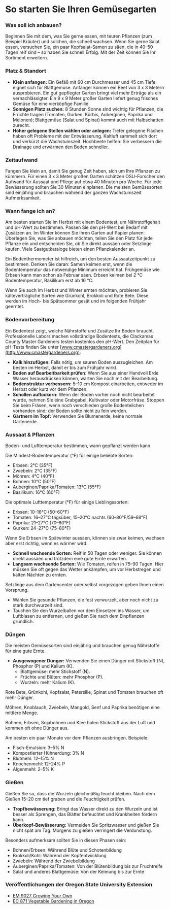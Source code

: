 # So starten Sie Ihren Gemüsegarten

### Was soll ich anbauen?

Beginnen Sie mit dem, was Sie gerne essen, mit teuren Pflanzen (zum Beispiel Kräuter) und solchen, die schnell wachsen. Wenn Sie gerne Salat essen, versuchen Sie, ein paar Kopfsalat-Samen zu säen, die in 40–50 Tagen reif sind – so haben Sie schnell Erfolg. Mit der Zeit können Sie Ihr Sortiment erweitern.

### Platz & Standort

- **Klein anfangen:** Ein Gefäß mit 60 cm Durchmesser und 45 cm Tiefe eignet sich für Blattgemüse. Anfänger können ein Beet von 3 x 3 Metern ausprobieren. Ein gut gepflegter Garten bringt viel mehr Erträge als ein vernachlässigter. Ein 9 x 9 Meter großer Garten liefert genug frisches Gemüse für eine vierköpfige Familie.
- **Sonnigen Platz suchen:** 8 Stunden Sonne sind wichtig für Pflanzen, die Früchte tragen (Tomaten, Gurken, Kürbis, Auberginen, Paprika und Melonen); Blattgemüse (Salat und Spinat) kommt auch mit Halbschatten zurecht.
- **Höher gelegene Stellen wählen oder anlegen:** Tiefer gelegene Flächen haben oft Probleme mit der Entwässerung. Kaltluft sammelt sich dort und verkürzt die Wachstumszeit. Hochbeete helfen: Sie verbessern die Drainage und erwärmen den Boden schneller.

### Zeitaufwand

Fangen Sie klein an, damit Sie genug Zeit haben, sich um Ihre Pflanzen zu kümmern. Für einen 3 x 3 Meter großen Garten schätzen OSU-Forscher den Aufwand für Aussaat und Pflege auf etwa 40 Minuten pro Woche. Für jede Bewässerung sollten Sie 30 Minuten einplanen. Die meisten Gemüsesorten sind einjährig und brauchen während der ganzen Wachstumszeit Aufmerksamkeit.

### Wann fange ich an?

Am besten starten Sie im Herbst mit einem Bodentest, um Nährstoffgehalt und pH-Wert zu bestimmen. Passen Sie den pH-Wert bei Bedarf mit Zusätzen an. Im Winter können Sie Ihren Garten auf Papier planen: Überlegen Sie, was Sie anbauen möchten, teilen Sie den Platz für jede Pflanze ein und entscheiden Sie, ob Sie direkt aussäen oder Setzlinge kaufen. Viele Saatgutkataloge bieten einen Pflanzkalender an.

Ein Bodenthermometer ist hilfreich, um den besten Aussaatzeitpunkt zu bestimmen. Denken Sie daran: Samen keimen erst, wenn die Bodentemperatur das notwendige Minimum erreicht hat. Frühgemüse wie Erbsen kann man schon ab Februar säen. Erbsen keimen bei 2 °C Bodentemperatur, Basilikum erst ab 16 °C.

Wenn Sie auch im Herbst und Winter ernten möchten, probieren Sie kälteverträgliche Sorten wie Grünkohl, Brokkoli und Rote Bete. Diese werden im Hoch- bis Spätsommer gesät und im folgenden Frühjahr geerntet.

### Bodenvorbereitung

Ein Bodentest zeigt, welche Nährstoffe und Zusätze Ihr Boden braucht. Professionelle Labors machen vollständige Bodentests, die Clackamas County Master Gardeners testen kostenlos den pH-Wert. Den Zeitplan für pH-Tests finden Sie unter [www.cmastergardeners.org](http://www.cmastergardeners.org).

- **Kalk hinzufügen:** Falls nötig, um sauren Boden auszugleichen. Am besten im Herbst, damit er bis zum Frühjahr wirkt.
- **Boden auf Bearbeitbarkeit prüfen:** Wenn Sie aus einer Handvoll Erde Wasser herausdrücken können, warten Sie noch mit der Bearbeitung.
- **Bodenstruktur verbessern:** 5–10 cm Kompost einarbeiten, entweder im Herbst oder kurz vor dem Pflanzen.
- **Schollen auflockern:** Wenn der Boden vorher noch nicht bearbeitet wurde, nehmen Sie eine Grabgabel, Kultivator oder Motorfräse. Stoppen Sie beim Fräsen, wenn noch verschieden große Bodenteilchen vorhanden sind; der Boden sollte nicht zu fein werden.
- **Gärtnern im Topf:** Verwenden Sie Blumenerde, keine normale Gartenerde.

### Aussaat & Pflanzen

Boden- und Lufttemperatur bestimmen, wann gepflanzt werden kann.


Die Mindest-Bodentemperatur (°F) für einige beliebte Sorten:

- Erbsen: 2°C (35°F)
- Zwiebeln: 2°C (35°F)
- Möhren: 4°C (40°F)
- Bohnen: 10°C (50°F)
- Auberginen/Paprika/Tomaten: 13°C (55°F)
- Basilikum: 16°C (60°F)


Die optimale Lufttemperatur (°F) für einige Lieblingssorten:

- Erbsen: 10–16°C (50–60°F)
- Tomaten: 16–27°C tagsüber, 15–20°C nachts (60–80°F/59–68°F)
- Paprika: 21–27°C (70–80°F)
- Gurken: 24–27°C (75–80°F)

Wenn Sie Erbsen im Spätwinter aussäen, können sie zwar keimen, wachsen aber erst richtig, wenn es wärmer wird.


- **Schnell wachsende Sorten:** Reif in 50 Tagen oder weniger. Sie können direkt aussäen und trotzdem eine gute Ernte erwarten.
- **Langsam wachsende Sorten:** Wie Tomaten, reifen in 75–90 Tagen. Hier müssen Sie oft gegen das Wetter ankämpfen, um vor Herbstregen und kalten Nächten zu ernten.


Setzlinge aus dem Gartencenter oder selbst vorgezogen geben Ihnen einen Vorsprung.

- Wählen Sie gesunde Pflanzen, die fest verwurzelt, aber noch nicht zu stark durchwurzelt sind.
- Tauchen Sie den Wurzelballen vor dem Einsetzen ins Wasser, um Luftblasen zu entfernen, und gießen Sie nach dem Einpflanzen gründlich.

### Düngen

Die meisten Gemüsesorten sind einjährig und brauchen genug Nährstoffe für eine gute Ernte.

- **Ausgewogener Dünger:** Verwenden Sie einen Dünger mit Stickstoff (N), Phosphor (P) und Kalium (K).
  - Blattgemüse: mehr Stickstoff (N).
  - Früchte und Blüten: mehr Phosphor (P).
  - Wurzeln: mehr Kalium (K).


Rote Bete, Grünkohl, Kopfsalat, Petersilie, Spinat und Tomaten brauchen oft mehr Dünger.


Möhren, Knoblauch, Zwiebeln, Mangold, Senf und Paprika benötigen eine mittlere Menge.


Bohnen, Erbsen, Sojabohnen und Klee holen Stickstoff aus der Luft und kommen oft ohne Dünger aus.


Am besten ein paar Monate vor dem Pflanzen ausbringen. Beispiele:

- Fisch-Emulsion: 3–5% N
- Kompostierter Hühnerdung: 3% N
- Blutmehl: 12–15% N
- Knochenmehl: 12–24% P
- Algenmehl: 2–5% K

### Gießen

Gießen Sie so, dass die Wurzeln gleichmäßig feucht bleiben. Nach dem Gießen 15–20 cm tief graben und die Feuchtigkeit prüfen.

- **Tropfbewässerung:** Bringt das Wasser direkt zu den Wurzeln und ist besser als Sprengen, das Blätter befeuchtet und Krankheiten fördern kann.
- **Überkopf-Bewässerung:** Vermeiden Sie Spritzwasser und gießen Sie nicht spät am Tag. Morgens zu gießen verringert die Verdunstung.


Besonders aufmerksam sollten Sie in diesen Phasen sein:

- Bohnen/Erbsen: Während Blüte und Schotenbildung
- Brokkoli/Kohl: Während der Kopfentwicklung
- Zwiebeln: Während der Zwiebelbildung
- Auberginen/Paprika/Tomaten: Von der Blütenbildung bis zur Fruchtreife
- Salat und anderes Blattgemüse: Von der Keimung bis zur Ernte

### Veröffentlichungen der Oregon State University Extension

- [EM 9027 Growing Your Own](https://catalog.extension.oregonstate.edu/em9027)
- [EC 871 Vegetable Gardening in Oregon](https://catalog.extension.oregonstate.edu/ec871)
